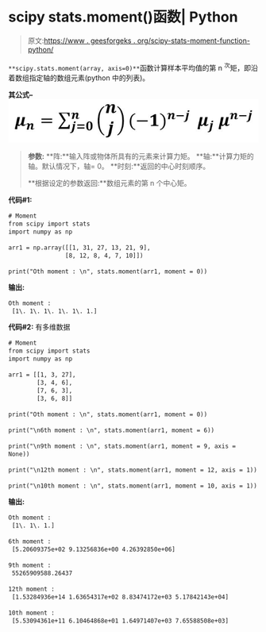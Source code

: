 # scipy stats.moment()函数| Python

> 原文:[https://www . geesforgeks . org/scipy-stats-moment-function-python/](https://www.geeksforgeeks.org/scipy-stats-moment-function-python/)

`**scipy.stats.moment(array, axis=0)**`函数计算样本平均值的第 n <sup>次</sup>矩，即沿着数组指定轴的数组元素(python 中的列表)。

 **其公式–**
![](img/61f32580052c2d349d9eb853d77e8931.png)

> **参数:**
> **阵:**输入阵或物体所具有的元素来计算力矩。
> **轴:**计算力矩的轴。默认情况下，轴= 0。
> **时刻:**返回的中心时刻顺序。
> 
> **根据设定的参数返回:**数组元素的第 n 个中心矩。

**代码#1:**

```
# Moment
from scipy import stats
import numpy as np 

arr1 = np.array([[1, 31, 27, 13, 21, 9],
                [8, 12, 8, 4, 7, 10]]) 

print("Oth moment : \n", stats.moment(arr1, moment = 0)) 
```

**输出:**

```
Oth moment : 
 [1\. 1\. 1\. 1\. 1\. 1.]
```

**代码#2:** 有多维数据

```
# Moment 
from scipy import stats
import numpy as np 

arr1 = [[1, 3, 27], 
        [3, 4, 6], 
        [7, 6, 3], 
        [3, 6, 8]]  

print("Oth moment : \n", stats.moment(arr1, moment = 0))

print("\n6th moment : \n", stats.moment(arr1, moment = 6))

print("\n9th moment : \n", stats.moment(arr1, moment = 9, axis = None))

print("\n12th moment : \n", stats.moment(arr1, moment = 12, axis = 1))

print("\n10th moment : \n", stats.moment(arr1, moment = 10, axis = 1))
```

**输出:**

```
Oth moment : 
 [1\. 1\. 1.]

6th moment : 
 [5.20609375e+02 9.13256836e+00 4.26392850e+06]

9th moment : 
 55265909588.26437

12th moment : 
 [1.53284936e+14 1.63654317e+02 8.83474172e+03 5.17842143e+04]

10th moment : 
 [5.53094361e+11 6.10464868e+01 1.64971407e+03 7.65588508e+03]
```